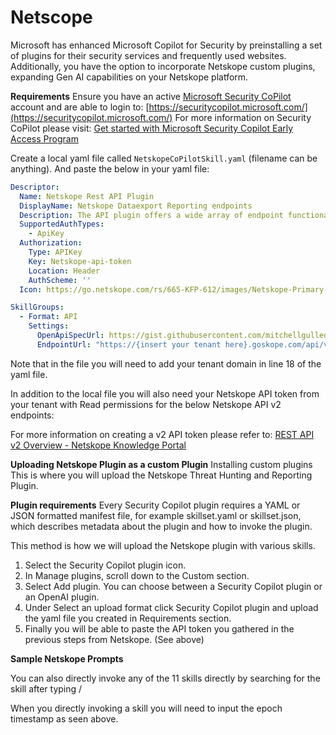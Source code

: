 # Netscope

Microsoft has enhanced Microsoft Copilot for Security by preinstalling a set of plugins for their security services and frequently used websites. Additionally, you have the option to incorporate Netskope custom plugins, expanding Gen AI capabilities on your Netskope platform.

**Requirements**
Ensure you have an active [Microsoft Security CoPilot](https://securitycopilot.microsoft.com/) account and are able to login to: [https://securitycopilot.microsoft.com/](https://securitycopilot.microsoft.com/)
For more information on Security CoPilot please visit: [Get started with Microsoft Security Copilot Early Access Program](https://securitycopilot.microsoft.com/)

Create a local yaml file called `NetskopeCoPilotSkill.yaml` (filename can be anything). And paste the below in your yaml file:

```yaml
Descriptor:
  Name: Netskope Rest API Plugin
  DisplayName: Netskope Dataexport Reporting endpoints 
  Description: The API plugin offers a wide array of endpoint functionalities, including displaying alerts, managing incidents, and tracking infrastructure and network events. With support for DLP alerts, malware alerts, and security assessment events, it provides comprehensive monitoring and management capabilities in a concise package. 
  SupportedAuthTypes:
    - ApiKey
  Authorization:
    Type: APIKey
    Key: Netskope-api-token
    Location: Header
    AuthScheme: ''
  Icon: https://go.netskope.com/rs/665-KFP-612/images/Netskope-Primary-Logo-Full-Color-RGB.svg

SkillGroups:
  - Format: API
    Settings:
      OpenApiSpecUrl: https://gist.githubusercontent.com/mitchellgulledge2/2e57bfdf43c0a2a7b7e41c9a2adec6e9/raw/23e4dd50ab6109a05ee0c73aa7dde96aebfd7550/SecurityCoPilotDataexport.yaml
      EndpointUrl: "https://{insert your tenant here}.goskope.com/api/v2/events"
```

Note that in the file you will need to add your tenant domain in line 18 of the yaml file.

In addition to the local file you will also need your Netskope API token from your tenant with Read  permissions for the below Netskope API v2 endpoints:

For more information on creating a v2 API token please refer to: [REST API v2 Overview - Netskope Knowledge Portal](https://kb.netskope.com/s/article/REST-API-v2-Overview)

**Uploading Netskope Plugin as a custom Plugin**
Installing custom plugins
This is where you will upload the Netskope Threat Hunting and Reporting Plugin.

**Plugin requirements**
Every Security Copilot plugin requires a YAML or JSON formatted manifest file, for example skillset.yaml or skillset.json, which describes metadata about the plugin and how to invoke the plugin.

This method is how we will upload the Netskope plugin with various skills.

1. Select the Security Copilot plugin icon.
2. In Manage plugins, scroll down to the Custom section.
3. Select Add plugin. You can choose between a Security Copilot plugin or an OpenAI plugin.
4. Under Select an upload format click Security Copilot plugin and upload the yaml file you created in Requirements section. 
5. Finally you will be able to paste the API token you gathered in the previous steps from Netskope. (See above)

**Sample Netskope Prompts**

You can also directly invoke any of the 11 skills directly by searching for the skill after typing /

When you directly invoking a skill you will need to input the epoch timestamp as seen above.
